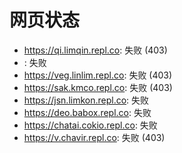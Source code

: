 # 网页状态
- https://qi.limqin.repl.co: 失败 (403)
- : 失败
- https://veg.linlim.repl.co: 失败 (403)
- https://sak.kmco.repl.co: 失败 (403)
- https://jsn.limkon.repl.co: 失败
- https://deo.babox.repl.co: 失败
- https://chatai.cokio.repl.co: 失败
- https://v.chavir.repl.co: 失败 (403)
